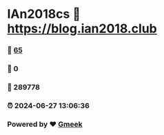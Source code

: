 # IAn2018cs :link: https://blog.ian2018.club 
### :page_facing_up: [65](https://blog.ian2018.club/tag.html) 
### :speech_balloon: 0 
### :hibiscus: 289778 
### :alarm_clock: 2024-06-27 13:06:36 
### Powered by :heart: [Gmeek](https://github.com/Meekdai/Gmeek)
